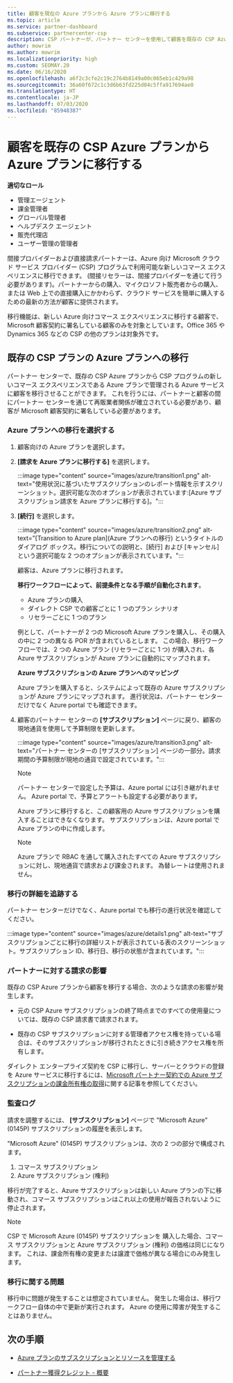 ```yaml
---
title: 顧客を現在の Azure プランから Azure プランに移行する
ms.topic: article
ms.service: partner-dashboard
ms.subservice: partnercenter-csp
description: CSP パートナーが、パートナー センターを使用して顧客を既存の CSP Azure プランから、Azure プランで管理される Azure サービスに移行する方法について説明します。
author: mowrim
ms.author: mowrim
ms.localizationpriority: high
ms.custom: SEOMAY.20
ms.date: 06/16/2020
ms.openlocfilehash: a6f2c3cfe2c19c2764b8149a00c065eb1c429a98
ms.sourcegitcommit: 36a60f672c1c3d6b63fd225d04c5ffa917694ae0
ms.translationtype: HT
ms.contentlocale: ja-JP
ms.lasthandoff: 07/03/2020
ms.locfileid: "85948387"
---
```

# <a name="transition-customers-to-azure-plan-from-existing-csp-azure-offers"></a>顧客を既存の CSP Azure プランから Azure プランに移行する

**適切なロール**

- 管理エージェント
- 課金管理者
- グローバル管理者
- ヘルプデスク エージェント
- 販売代理店
- ユーザー管理の管理者

間接プロバイダーおよび直接請求パートナーは、Azure 向け Microsoft クラウド サービス プロバイダー (CSP) プログラムで利用可能な新しいコマース エクスペリエンスに移行できます。 (間接リセラーは、間接プロバイダーを通じて行う必要があります)。パートナーからの購入、マイクロソフト販売者からの購入、または Web 上での直接購入にかかわらず、クラウド サービスを簡単に購入するための最新の方法が顧客に提供されます。

移行機能は、新しい Azure 向けコマース エクスペリエンスに移行する顧客で、Microsoft 顧客契約に署名している顧客のみを対象としています。Office 365 や Dynamics 365 などの CSP の他のプランは対象外です。

## <a name="transition-existing-csp-offers-to-an-azure-plan"></a>既存の CSP プランの Azure プランへの移行

パートナー センターで、既存の CSP Azure プランから CSP プログラムの新しいコマース エクスペリエンスである Azure プランで管理される Azure サービスに顧客を移行させることができます。 これを行うには、パートナーと顧客の間にパートナー センターを通じて再販業者関係が確立されている必要があり、顧客が Microsoft 顧客契約に署名している必要があります。

### <a name="select-transition-to-azure-plan"></a>Azure プランへの移行を選択する

1. 顧客向けの Azure プランを選択します。

2. **[請求を Azure プランに移行する]** を選択します。

   :::image type="content" source="images/azure/transition1.png" alt-text="使用状況に基づいたサブスクリプションのレポート情報を示すスクリーンショット。選択可能な次のオプションが表示されています:[Azure サブスクリプション請求を Azure プランに移行する]。":::

3. **[続行]** を選択します。

   :::image type="content" source="images/azure/transition2.png" alt-text="[Transition to Azure plan]\(Azure プランへの移行\) というタイトルのダイアログ ボックス。移行についての説明と、[続行] および [キャンセル] という選択可能な 2 つのオプションが表示されています。":::

   顧客は、Azure プランに移行されます。

   **移行ワークフローによって、前提条件となる手順が自動化されます**。

   - Azure プランの購入
   - ダイレクト CSP での顧客ごとに 1 つのプラン シナリオ  
   - リセラーごとに 1 つのプラン  

   例として、パートナーが 2 つの Microsoft Azure プランを購入し、その購入の中に 2 つの異なる POR が含まれているとします。 この場合、移行ワークフローでは、2 つの Azure プラン (リセラーごとに 1 つ) が購入され、各 Azure サブスクリプションが Azure プランに自動的にマップされます。  

   **Azure サブスクリプションの Azure プランへのマッピング**

   Azure プランを購入すると、システムによって既存の Azure サブスクリプションが Azure プランにマップされます。 進行状況は、パートナー センターだけでなく Azure portal でも確認できます。

4. 顧客のパートナー センターの **[サブスクリプション]** ページに戻り、顧客の現地通貨を使用して予算制限を更新します。

   :::image type="content" source="images/azure/transition3.png" alt-text="パートナー センターの [サブスクリプション] ページの一部分。請求期間の予算制限が現地の通貨で設定されています。":::

   >[!NOTE]
   >パートナー センターで設定した予算は、Azure portal には引き継がれません。 Azure portal で、予算とアラートも設定する必要があります。

   Azure プランに移行すると、この顧客用の Azure サブスクリプションを購入することはできなくなります。 サブスクリプションは、Azure portal で Azure プランの中に作成します。

   >[!NOTE]
   > Azure プランで RBAC を通して購入されたすべての Azure サブスクリプションに対し、現地通貨で請求および課金されます。 為替レートは使用されません。

### <a name="track-your-transition-details"></a>移行の詳細を追跡する

パートナー センターだけでなく、Azure portal でも移行の進行状況を確認してください。

:::image type="content" source="images/azure/details1.png" alt-text="サブスクリプションごとに移行の詳細リストが表示されている表のスクリーンショット。サブスクリプション ID、移行日、移行の状態が含まれています。":::

### <a name="billing-impact-to-partners"></a>パートナーに対する請求の影響

既存の CSP Azure プランから顧客を移行する場合、次のような請求の影響が発生します。

- 元の CSP Azure サブスクリプションの終了時点までのすべての使用量については、既存の CSP 請求書で請求されます。

- 既存の CSP サブスクリプションに対する管理者アクセス権を持っている場合は、そのサブスクリプションが移行されたときに引き続きアクセス権を所有します。

ダイレクト エンタープライズ契約を CSP に移行し、サーバーとクラウドの登録を Azure サービスに移行するには、[Microsoft パートナー契約での Azure サブスクリプションの課金所有権の取得](https://docs.microsoft.com/azure/billing/mpa-request-ownership)に関する記事を参照してください。

### <a name="audit-log"></a>監査ログ

請求を調整するには、 **[サブスクリプション]** ページで "Microsoft Azure" (0145P) サブスクリプションの履歴を表示します。

"Microsoft Azure" (0145P) サブスクリプションは、次の 2 つの部分で構成されます。

1. コマース サブスクリプション
2. Azure サブスクリプション (権利)

移行が完了すると、Azure サブスクリプションは新しい Azure プランの下に移動され、コマース サブスクリプションはこれ以上の使用が報告されないように停止されます。  

>[!NOTE]
>CSP で Microsoft Azure (0145P) サブスクリプションを 購入した場合、コマース サブスクリプションと Azure サブスクリプション (権利) の価格は同じになります。 これは、課金所有権の変更または譲渡で価格が異なる場合にのみ発生します。

### <a name="transition-issues"></a>移行に関する問題

移行中に問題が発生することは想定されていません。 発生した場合は、移行ワークフロー自体の中で更新が実行されます。 Azure の使用に障害が発生することはありません。  

## <a name="next-steps"></a>次の手順

- [Azure プランのサブスクリプションとリソースを管理する](azure-plan-manage.md)

- [パートナー獲得クレジット - 概要](partner-earned-credit.md)
